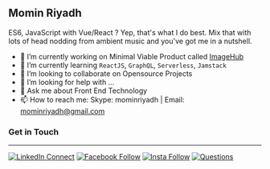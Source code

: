 ## Momin Riyadh
ES6, JavaScript with Vue/React ? Yep, that's what I do best. Mix that with lots of head nodding from ambient music and you've got me in a nutshell.

- 🔭 I’m currently working on Minimal Viable Product called [ImageHub](https://chobi.netlify.app)
- 🌱 I’m currently learning `ReactJS`, `GraphQL`, `Serverless`, `Jamstack`
- 👯 I’m looking to collaborate on Opensource Projects
- 🤔 I’m looking for help with ...
- 💬 Ask me about Front End Technology
- 📫 How to reach me: Skype: mominriyadh  | Email: mominriyadh@gmail.com  


### Get in Touch
------------------------------------------------------------------------
[![LinkedIn Connect](https://camo.githubusercontent.com/30b1a9002c659b7b7be7d364099a12ca06d7bd1b/68747470733a2f2f696d672e736869656c64732e696f2f62616467652f2532302d436f6e6e6563742d626c61636b3f636f6c6f723d313431373141266c6162656c436f6c6f723d323132313231266c6f676f3d6c696e6b6564696e266c6f676f436f6c6f723d666666666666)](https://www.linkedin.com/in/mominriyadh/) [![Facebook Follow](https://camo.githubusercontent.com/aa5acc6e1a9c9d65efa3ce1b71c9181704794738/68747470733a2f2f696d672e736869656c64732e696f2f62616467652f2532302d466f6c6c6f772d626c61636b3f636f6c6f723d313431373141266c6162656c436f6c6f723d313937366432266c6f676f3d66616365626f6f6b266c6f676f436f6c6f723d666666666666)](https://www.facebook.com/mominriyadh/) [![Insta Follow](https://camo.githubusercontent.com/ae9471b4054c80e23c343e23dbbed89b7cf4edf5/68747470733a2f2f696d672e736869656c64732e696f2f62616467652f2532302d466f6c6c6f772d626c61636b3f636f6c6f723d313431373141266c6162656c436f6c6f723d643831623630266c6f676f3d696e7374616772616d266c6f676f436f6c6f723d666666666666)](https://www.instagram.com/mominriyadh/)
[![Questions](https://camo.githubusercontent.com/2d0f7f38a1bbe6b0ec0a50b7dfc90ea38bad9da6/68747470733a2f2f696d672e736869656c64732e696f2f62616467652f2532302d5175657374696f6e732d626c61636b3f636f6c6f723d313431373141266c6162656c436f6c6f723d666666266c6f676f3d737461636b6f766572666c6f77266c6f676f436f6c6f723d3063306430653236)](https://stackoverflow.com/users/4672474/momin)



